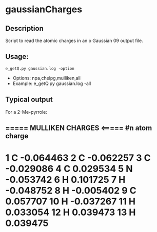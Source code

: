 # gaussianCharges

## Description

Script to read the atomic charges in an o Gaussian 09 output file.


## Usage:     

```console
e_getQ.py gaussian.log -option
```

- Options:   npa,chelpg,mulliken,all
- Example:   e_getQ.py gaussian.log -all


## Typical output


For a 2-Me-pyrrole:

===== MULLIKEN CHARGES <=====
#n    atom         charge
------------------------------
1     C         -0.064463
2     C         -0.062257
3     C         -0.029086
4     C          0.029534
5     N         -0.053742
6     H          0.101725
7     H         -0.048752
8     H         -0.005402
9     C          0.057707
10    H         -0.037267
11    H          0.033054
12    H          0.039473
13    H          0.039475
==============================


